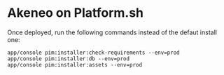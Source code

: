 # Akeneo on Platform.sh

Once deployed, run the following commands instead of the defaut install one:

	app/console pim:installer:check-requirements --env=prod
	app/console pim:installer:db --env=prod
	app/console pim:installer:assets --env=prod

